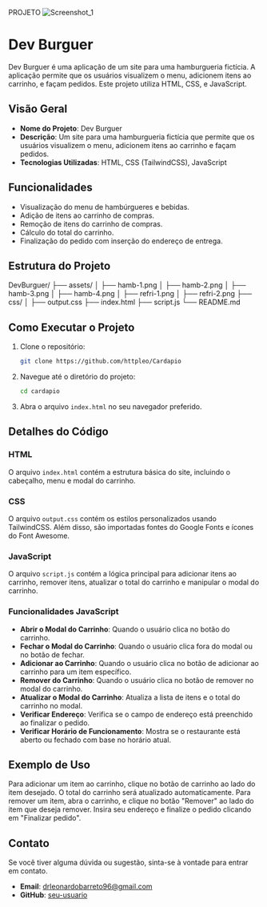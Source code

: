 PROJETO ![Screenshot_1](https://github.com/httpleo/Cardapio/assets/151533709/90465665-0196-45f3-bf0d-498405e742dc)


# Dev Burguer

Dev Burguer é uma aplicação de um site para uma hamburgueria fictícia. A aplicação permite que os usuários visualizem o menu, adicionem itens ao carrinho, e façam pedidos. Este projeto utiliza HTML, CSS, e JavaScript.

## Visão Geral

- **Nome do Projeto**: Dev Burguer
- **Descrição**: Um site para uma hamburgueria fictícia que permite que os usuários visualizem o menu, adicionem itens ao carrinho e façam pedidos.
- **Tecnologias Utilizadas**: HTML, CSS (TailwindCSS), JavaScript

## Funcionalidades

- Visualização do menu de hambúrgueres e bebidas.
- Adição de itens ao carrinho de compras.
- Remoção de itens do carrinho de compras.
- Cálculo do total do carrinho.
- Finalização do pedido com inserção do endereço de entrega.

## Estrutura do Projeto

DevBurguer/
├── assets/
│ ├── hamb-1.png
│ ├── hamb-2.png
│ ├── hamb-3.png
│ ├── hamb-4.png
│ ├── refri-1.png
│ ├── refri-2.png
├── css/
│ ├── output.css
├── index.html
├── script.js
└── README.md

## Como Executar o Projeto

1. Clone o repositório:
    ```bash
    git clone https://github.com/httpleo/Cardapio
    ```

2. Navegue até o diretório do projeto:
    ```bash
    cd cardapio
    ```

3. Abra o arquivo `index.html` no seu navegador preferido.

## Detalhes do Código

### HTML

O arquivo `index.html` contém a estrutura básica do site, incluindo o cabeçalho, menu e modal do carrinho.

### CSS

O arquivo `output.css` contém os estilos personalizados usando TailwindCSS. Além disso, são importadas fontes do Google Fonts e ícones do Font Awesome.

### JavaScript

O arquivo `script.js` contém a lógica principal para adicionar itens ao carrinho, remover itens, atualizar o total do carrinho e manipular o modal do carrinho.

### Funcionalidades JavaScript

- **Abrir o Modal do Carrinho**: Quando o usuário clica no botão do carrinho.
- **Fechar o Modal do Carrinho**: Quando o usuário clica fora do modal ou no botão de fechar.
- **Adicionar ao Carrinho**: Quando o usuário clica no botão de adicionar ao carrinho para um item específico.
- **Remover do Carrinho**: Quando o usuário clica no botão de remover no modal do carrinho.
- **Atualizar o Modal do Carrinho**: Atualiza a lista de itens e o total do carrinho no modal.
- **Verificar Endereço**: Verifica se o campo de endereço está preenchido ao finalizar o pedido.
- **Verificar Horário de Funcionamento**: Mostra se o restaurante está aberto ou fechado com base no horário atual.

## Exemplo de Uso

Para adicionar um item ao carrinho, clique no botão de carrinho ao lado do item desejado. O total do carrinho será atualizado automaticamente. Para remover um item, abra o carrinho, e clique no botão "Remover" ao lado do item que deseja remover. Insira seu endereço e finalize o pedido clicando em "Finalizar pedido".

## Contato

Se você tiver alguma dúvida ou sugestão, sinta-se à vontade para entrar em contato.

- **Email**: drleonardobarreto96@gmail.com
- **GitHub**: [seu-usuario](https://github.com/httpleo)

